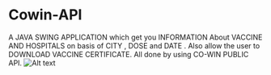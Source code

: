 # Cowin-API
A JAVA SWING APPLICATION which get you INFORMATION About VACCINE AND HOSPITALS on basis of CITY , DOSE and DATE . Also allow the user to DOWNLOAD VACCINE CERTIFICATE. All done by using CO-WIN PUBLIC API.
![Alt text](relative/path/to/img.jpg?raw=true "Title")
